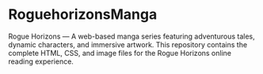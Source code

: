 # RoguehorizonsManga
Rogue Horizons — A web-based manga series featuring adventurous tales, dynamic characters, and immersive artwork. This repository contains the complete HTML, CSS, and image files for the Rogue Horizons online reading experience.

